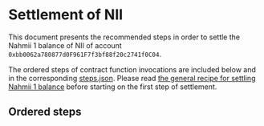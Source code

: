 # Settlement of NII
This document presents the recommended steps in order to settle the Nahmii 1
balance of NII of account `0xbb0062a780877d0F961F7f3bf88f20c2741f0C04`.

The ordered steps of contract function invocations are included below and in
the corresponding [steps.json](./steps.json). Please read [the general recipe
for settling Nahmii 1 balance](../../README.md) before starting on the first
step of settlement.

## Ordered steps

